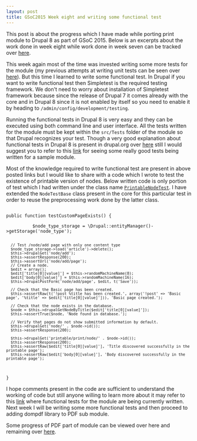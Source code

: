 ```yaml
---
layout: post
title: GSoC2015 Week eight and writing some functional test
---
```


This post is about the progress which I have made while porting print module to Drupal 8 as part of GSoC 2015. Below is an excerpts about the work done in week eight while work done in week seven can be tracked over <a href="http://zealfire.github.io/GSoC2015-Week-seven-and-writing-unit-test/">here</a>.

This week again most of the time was invested writing some more tests for the module (my previous attempts at writing unit tests can be seen over <a href="http://zealfire.github.io/GSoC2015-Week-seven-and-writing-unit-test/">here</a>). But this time I learned to write some functional test. In Drupal if you want to write functional test then Simpletest is the required testing framework. We don't need to worry about installation of Simpletest framework because since the release of  Drupal 7 it comes already with the core and in Drupal 8 since it is not enabled by itself so you need to enable it by heading to <code>/admin/config/development/testing</code>.

Running the functional tests in Drupal 8 is very easy and they can be executed using both command line and user interface. All the tests written for the module must be kept within the <code>src/Tests</code> folder of the module so that Drupal recognizes your test. Though a very good explanation about functional tests in Drupal 8 is present in drupal.org over <a href="https://api.drupal.org/api/drupal/core!modules!system!core.api.php/group/testing/8">here</a> still I would suggest you to refer to this <a href="http://www.sitepoint.com/automated-testing-drupal-8-modules/">link</a> for seeing some really good tests being written for a sample module.

Most of the knowledge required to write functional test are present in above posted links but I would like to share with a code which I wrote to test the existence of printable version of nodes. Below written code is only portion of test which I had written under the class name <a href="https://github.com/zealfire/printable/blob/master/src/Tests/PrintableNodeTest.php"><code>PrintableNodeTest</code></a>. I have extended the <code>NodeTestBase</code> class present in the core for this particular test in order to reuse the preprocessing work done by the latter class. 

<code>
public function testCustomPageExists() { <br/>
          $node_type_storage = \Drupal::entityManager()->getStorage('node_type');

      // Test /node/add page with only one content type
      $node_type_storage->load('article')->delete();
      $this->drupalGet('node/add');
      $this->assertResponse(200);
      $this->assertUrl('node/add/page');
      // Create a node.
      $edit = array();
      $edit['title[0][value]'] = $this->randomMachineName(8);
      $edit['body[0][value]'] = $this->randomMachineName(16);
      $this->drupalPostForm('node/add/page', $edit, t('Save'));

      // Check that the Basic page has been created.
      $this->assertRaw(t('!post %title has been created.', array('!post' => 'Basic page', '%title' => $edit['title[0][value]'])), 'Basic page created.');

      // Check that the node exists in the database.
      $node = $this->drupalGetNodeByTitle($edit['title[0][value]']);
      $this->assertTrue($node, 'Node found in database.');

      // Verify that pages do not show submitted information by default.
      $this->drupalGet('node/' . $node->id());
      $this->assertResponse(200);

      $this->drupalGet('printable/print/node/' . $node->id());
      $this->assertResponse(200);
      $this->assertRaw($edit['title[0][value]'], 'Title discovered successfully in the printable page');
      $this->assertRaw($edit['body[0][value]'], 'Body discovered successfully in the printable page');
  }
</code> 

I hope comments present in the code are sufficient to understand the working of code but still anyone willing to learn more about it may refer to this <a href="https://github.com/zealfire/printable/tree/master/src/Tests">link</a> where functional tests for the module are being currently written. Next week I will be writing some more functional tests and then proceed to adding dompdf library to PDF sub module.

Some progress of PDF part of  module can be viewed over <a href="https://github.com/zealfire/pdf_api" style="text-decoration:none;" target="_blank">here</a> and remaining over <a href="https://github.com/zealfire/printable">here</a>.
